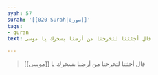 ```yaml
---
ayah: 57
surah: '[[020-Surah|سورة]]'
tags:
- quran
text: قال أجئتنا لتخرجنا من أرضنا بسحرك يا موسى

---
```

> قال أجئتنا لتخرجنا من أرضنا بسحرك يا [[موسى]]
